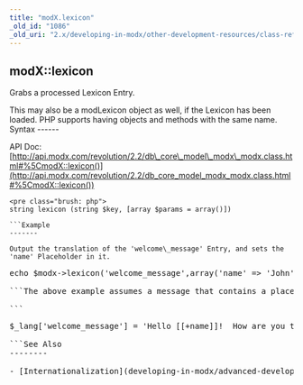 ```yaml
---
title: "modX.lexicon"
_old_id: "1086"
_old_uri: "2.x/developing-in-modx/other-development-resources/class-reference/modx/modx.lexicon"
---
```


modX::lexicon
-------------

Grabs a processed Lexicon Entry.

<div class="note">This may also be a modLexicon object as well, if the Lexicon has been loaded. PHP supports having objects and methods with the same name.</div>Syntax
------

API Doc: [http://api.modx.com/revolution/2.2/db\_core\_model\_modx\_modx.class.html#%5CmodX::lexicon()](http://api.modx.com/revolution/2.2/db_core_model_modx_modx.class.html#%5CmodX::lexicon())

```
<pre class="brush: php">
string lexicon (string $key, [array $params = array()])

```Example
-------

Output the translation of the 'welcome\_message' Entry, and sets the 'name' Placeholder in it.

```
<pre class="brush: php">
echo $modx->lexicon('welcome_message',array('name' => 'John'));

```The above example assumes a message that contains a placeholder for "name", e.g.

```
<pre class="brush: php">
$_lang['welcome_message'] = 'Hello [[+name]]!  How are you today?';

```See Also
--------

- [Internationalization](developing-in-modx/advanced-development/internationalization "Internationalization")